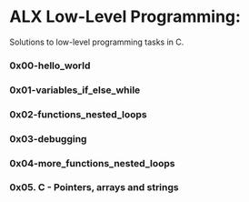 # ALX Low-Level Programming:
 Solutions to low-level programming tasks in C.

### 0x00-hello_world 

### 0x01-variables_if_else_while  

### 0x02-functions_nested_loops  

### 0x03-debugging 

### 0x04-more_functions_nested_loops 

### 0x05. C - Pointers, arrays and strings


